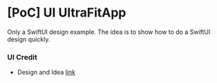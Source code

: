 # [PoC] UI UltraFitApp

Only a SwiftUI design example. The idea is to show how to do a SwiftUI design quickly.


### UI Credit
- Design and Idea [link](https://dribbble.com/shots/13897398-ULTRAFIT-Health-and-Fitness-iOS-App)


